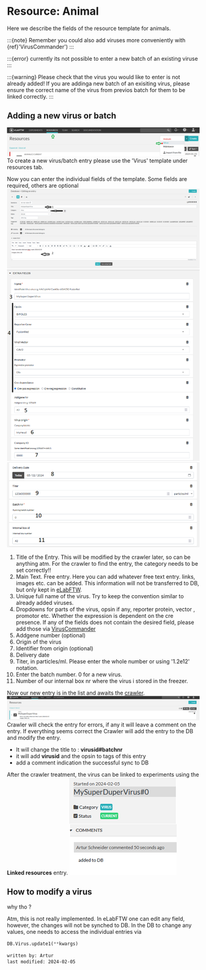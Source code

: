 # Resource: Animal
Here we describe the fields of the resource template for animals.

:::{note}
Remember you could also add viruses more conveniently with {ref}'VirusCommander')
:::

:::{error}
currently its not possible to enter a new batch of an existing viruse
:::


:::{warning}
Please check that the virus you would like to enter is not already added! If you are addinga new batch of an exisiting 
virus, please ensure the correct name of the virus from previos batch for them to be linked correctly.
:::

## Adding a new virus or batch
![add_virus_1.PNG](../images/add_virus_1.PNG)
To create a new virus/batch entry please use the 'Virus' template under resources tab.

Now you can enter the individual fields of the template. Some fields are required, others are optional
![add_virus_2.PNG](../images/add_virus_2.PNG)
![add_virus_3.PNG](../images/add_virus_3.PNG)
![add_virus_4.PNG](../images/add_virus_4.PNG)

1. Title of the Entry. This will be modified by the crawler later, so can be anything atm.
For the crawler to find the entry, the category needs to be set correctly!!
2. Main Text. Free entry. Here you can add whatever free text entry. links, images etc. can be added.
This information will not be transferred to DB, but only kept in [eLabFTW](general_elabftw.md).
3. Unique full name of the virus. Try to keep the convention similar to already added viruses.
4. Dropdowns for parts of the virus, opsin if any, reporter protein, vector , promotor etc. 
Whether the expression is dependent on the cre presence. If any of the fields does not contain the desired field,
please add those via [VirusCommander](../gui_documentation/VirusCommander.md)
5. Addgene number (optional)
6. Origin of the virus
7. Identifier from origin (optional)
8. Delivery date
9. Titer, in particles/ml. Please enter the whole number or using '1.2e12' notation.
10. Enter the batch number. 0 for a new virus.
11. Number of our internal box nr where the virus i stored in the freezer.

Now our new entry is in the list and awaits the [crawler](crawler.md).
![add_virus_5.PNG](../images/add_virus_5.PNG)
Crawler will check the entry for errors, if any it will leave a comment on the entry.
If everything seems correct the Crawler will add the entry to the DB and modify the entry.
- It will change the title to : **virusid#batchnr**
- it will add **virusid** and the opsin to tags of this entry
- add a comment indication the successful sync to DB

After the crawler treatment, the virus can be linked to experiments using the **Linked resources** entry.
![add_virus_6.PNG](../images/add_virus_6.PNG)

## How to modify a virus 
why tho ?

Atm, this is not really implemented. In eLabFTW one can edit any field, however, the changes will not be synched to DB.
In the DB to change any values, one needs to access the individual entries via 
```python
DB.Virus.update1(**kwargs)
```

~~~~info
written by: Artur
last modified: 2024-02-05
~~~~
